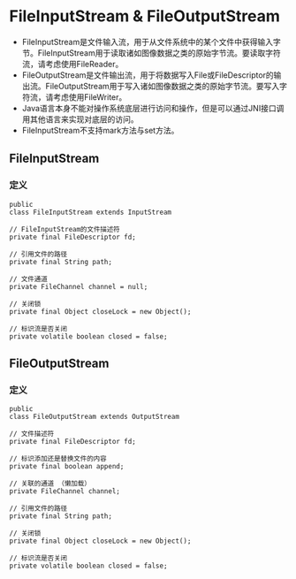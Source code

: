# FileInputStream & FileOutputStream
- FileInputStream是文件输入流，用于从文件系统中的某个文件中获得输入字节。FileInputStream用于读取诸如图像数据之类的原始字节流。要读取字符流，请考虑使用FileReader。
- FileOutputStream是文件输出流，用于将数据写入File或FileDescriptor的输出流。FileOutputStream用于写入诸如图像数据之类的原始字节流。要写入字符流，请考虑使用FileWriter。
- Java语言本身不能对操作系统底层进行访问和操作，但是可以通过JNI接口调用其他语言来实现对底层的访问。
- FileInputStream不支持mark方法与set方法。

## FileInputStream
### 定义 
```
public
class FileInputStream extends InputStream

// FileInputStream的文件描述符
private final FileDescriptor fd;

// 引用文件的路径
private final String path;

// 文件通道
private FileChannel channel = null;

// 关闭锁
private final Object closeLock = new Object();

// 标识流是否关闭
private volatile boolean closed = false;

```

## FileOutputStream
### 定义
```
public
class FileOutputStream extends OutputStream

// 文件描述符
private final FileDescriptor fd;

// 标识添加还是替换文件的内容
private final boolean append;

// 关联的通道 （懒加载）
private FileChannel channel;

// 引用文件的路径
private final String path;

// 关闭锁
private final Object closeLock = new Object();

// 标识流是否关闭
private volatile boolean closed = false;

```